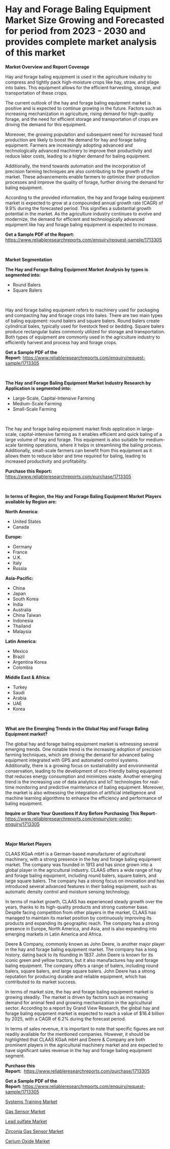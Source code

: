<p><h1>Hay and Forage Baling Equipment Market Size Growing and Forecasted for period from 2023 - 2030 and provides complete market analysis of this market</h1></p><p><strong>Market Overview and Report Coverage</strong></p>
<p><p>Hay and forage baling equipment is used in the agriculture industry to compress and tightly pack high-moisture crops like hay, straw, and silage into bales. This equipment allows for the efficient harvesting, storage, and transportation of these crops.</p><p>The current outlook of the hay and forage baling equipment market is positive and is expected to continue growing in the future. Factors such as increasing mechanization in agriculture, rising demand for high-quality forage, and the need for efficient storage and transportation of crops are driving the demand for this equipment.</p><p>Moreover, the growing population and subsequent need for increased food production are likely to boost the demand for hay and forage baling equipment. Farmers are increasingly adopting advanced and technologically advanced machinery to improve their productivity and reduce labor costs, leading to a higher demand for baling equipment.</p><p>Additionally, the trend towards automation and the incorporation of precision farming techniques are also contributing to the growth of the market. These advancements enable farmers to optimize their production processes and improve the quality of forage, further driving the demand for baling equipment.</p><p>According to the provided information, the hay and forage baling equipment market is expected to grow at a compounded annual growth rate (CAGR) of 9.9% during the forecasted period. This signifies a substantial growth potential in the market. As the agriculture industry continues to evolve and modernize, the demand for efficient and technologically advanced equipment like hay and forage baling equipment is expected to increase.</p></p>
<p><strong>Get a Sample PDF of the Report:</strong> <a href="https://www.reliableresearchreports.com/enquiry/request-sample/1713305">https://www.reliableresearchreports.com/enquiry/request-sample/1713305</a></p>
<p>&nbsp;</p>
<p><strong>Market Segmentation</strong></p>
<p><strong>The Hay and Forage Baling Equipment Market Analysis by types is segmented into:</strong></p>
<p><ul><li>Round Balers</li><li>Square Balers</li></ul></p>
<p>&nbsp;</p>
<p><p>Hay and forage baling equipment refers to machinery used for packaging and compacting hay and forage crops into bales. There are two main types of baling equipment: round balers and square balers. Round balers create cylindrical bales, typically used for livestock feed or bedding. Square balers produce rectangular bales commonly utilized for storage and transportation. Both types of equipment are commonly used in the agriculture industry to efficiently harvest and process hay and forage crops.</p></p>
<p><strong>Get a Sample PDF of the Report:</strong>&nbsp;<a href="https://www.reliableresearchreports.com/enquiry/request-sample/1713305">https://www.reliableresearchreports.com/enquiry/request-sample/1713305</a></p>
<p>&nbsp;</p>
<p><strong>The Hay and Forage Baling Equipment Market Industry Research by Application is segmented into:</strong></p>
<p><ul><li>Large-Scale, Capital-Intensive Farming</li><li>Medium-Scale Farming</li><li>Small-Scale Farming</li></ul></p>
<p>&nbsp;</p>
<p><p>The hay and forage baling equipment market finds application in large-scale, capital-intensive farming as it enables efficient and quick baling of a large volume of hay and forage. This equipment is also suitable for medium-scale farming operations, where it helps in streamlining the baling process. Additionally, small-scale farmers can benefit from this equipment as it allows them to reduce labor and time required for baling, leading to increased productivity and profitability.</p></p>
<p><strong>Purchase this Report:</strong>&nbsp; <a href="https://www.reliableresearchreports.com/purchase/1713305">https://www.reliableresearchreports.com/purchase/1713305</a></p>
<p>&nbsp;</p>
<p><strong>In terms of Region, the Hay and Forage Baling Equipment Market Players available by Region are:</strong></p>
<p>
    <p> <strong> North America: </strong>
        <ul>
            <li>United States</li>
            <li>Canada</li>
        </ul>
        </p> 
    <p> <strong> Europe: </strong>
        <ul>
            <li>Germany</li>
            <li>France</li>
            <li>U.K.</li>
            <li>Italy</li>
            <li>Russia</li>
        </ul>
        </p> 
    <p> <strong> Asia-Pacific: </strong>
        <ul>
            <li>China</li>
            <li>Japan</li>
            <li>South Korea</li>
            <li>India</li>
            <li>Australia</li>
            <li>China Taiwan</li>
            <li>Indonesia</li>
            <li>Thailand</li>
            <li>Malaysia</li>
        </ul>
        </p> 
    <p> <strong> Latin America: </strong>
        <ul>
            <li>Mexico</li>
            <li>Brazil</li>
            <li>Argentina Korea</li>
            <li>Colombia</li>
        </ul>
        </p> 
    <p> <strong> Middle East & Africa: </strong>
        <ul>
            <li>Turkey</li>
            <li>Saudi</li>
            <li>Arabia</li>
            <li>UAE</li>
            <li>Korea</li>
        </ul>
    </p>
    </p>
<p>&nbsp;</p>
<p><strong>What are the Emerging Trends in the Global Hay and Forage Baling Equipment market?</strong></p>
<p><p>The global hay and forage baling equipment market is witnessing several emerging trends. One notable trend is the increasing adoption of precision farming techniques, which are driving the demand for advanced baling equipment integrated with GPS and automated control systems. Additionally, there is a growing focus on sustainability and environmental conservation, leading to the development of eco-friendly baling equipment that reduces energy consumption and minimizes waste. Another emerging trend is the increasing use of data analytics and IoT technologies for real-time monitoring and predictive maintenance of baling equipment. Moreover, the market is also witnessing the integration of artificial intelligence and machine learning algorithms to enhance the efficiency and performance of baling equipment.</p></p>
<p><strong>Inquire or Share Your Questions If Any Before Purchasing This Report</strong>- <a href="https://www.reliableresearchreports.com/enquiry/pre-order-enquiry/1713305">https://www.reliableresearchreports.com/enquiry/pre-order-enquiry/1713305</a></p>
<p>&nbsp;</p>
<p><strong>Major Market Players</strong></p>
<p><p>CLAAS KGaA mbH is a German-based manufacturer of agricultural machinery, with a strong presence in the hay and forage baling equipment market. The company was founded in 1913 and has since grown into a global player in the agricultural industry. CLAAS offers a wide range of hay and forage baling equipment, including round balers, square balers, and large square balers. The company has a strong focus on innovation and has introduced several advanced features in their baling equipment, such as automatic density control and moisture sensing technology.</p><p>In terms of market growth, CLAAS has experienced steady growth over the years, thanks to its high-quality products and strong customer base. Despite facing competition from other players in the market, CLAAS has managed to maintain its market position by continuously improving its products and expanding its geographic reach. The company has a strong presence in Europe, North America, and Asia, and is also expanding into emerging markets in Latin America and Africa.</p><p>Deere & Company, commonly known as John Deere, is another major player in the hay and forage baling equipment market. The company has a long history, dating back to its founding in 1837. John Deere is known for its iconic green and yellow tractors, but it also manufactures hay and forage baling equipment. The company offers a range of balers, including round balers, square balers, and large square balers. John Deere has a strong reputation for producing durable and reliable equipment, which has contributed to its market success.</p><p>In terms of market size, the hay and forage baling equipment market is growing steadily. The market is driven by factors such as increasing demand for animal feed and growing mechanization in the agricultural sector. According to a report by Grand View Research, the global hay and forage baling equipment market is expected to reach a value of $16.4 billion by 2025, with a CAGR of 6.2% during the forecast period.</p><p>In terms of sales revenue, it is important to note that specific figures are not readily available for the mentioned companies. However, it should be highlighted that CLAAS KGaA mbH and Deere & Company are both prominent players in the agricultural machinery market and are expected to have significant sales revenue in the hay and forage baling equipment segment.</p></p>
<p><strong>Purchase this Report:</strong>&nbsp;&nbsp;<a href="https://www.reliableresearchreports.com/purchase/1713305">https://www.reliableresearchreports.com/purchase/1713305</a></p>
<p></p>
<p><strong>Get a Sample PDF of the Report:</strong>&nbsp;<a href="https://www.reliableresearchreports.com/enquiry/request-sample/1713305">https://www.reliableresearchreports.com/enquiry/request-sample/1713305</a></p>
<p><p><a href="https://medium.com/@christinascott1938/systems-training-market-trends-forecast-and-competitive-analysis-to-2030-ce9ea915e313">Systems Training Market</a></p><p><a href="https://medium.com/@kcekkboop72786/gas-sensor-market-outlook-industry-overview-and-forecast-2023-to-2030-eb7a82ecd216">Gas Sensor Market</a></p><p><a href="https://medium.com/@deniseharvey70/lead-sulfate-market-trends-forecast-and-competitive-analysis-to-2030-781eba349cef">Lead sulfate Market</a></p><p><a href="https://medium.com/@catherinemartinez15/zirconia-gas-sensor-market-the-key-to-successful-business-strategy-forecast-till-2030-b80df169e35c">Zirconia Gas Sensor Market</a></p><p><a href="https://medium.com/@loririce03/cerium-oxide-market-analysis-and-sze-forecasted-for-period-from-2023-to-2030-7e5e242b9cf4">Cerium Oxide Market</a></p></p>